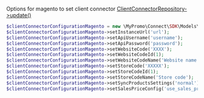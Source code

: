 Options for magento to set client connector [ClientConnectorRepository->update()][ClientConnectorRepository]

```php
$clientConnectorConfigurationMagento = new \MyPromo\Connect\SDK\Models\Client\ConnectorConfigurationMagento();
$clientConnectorConfigurationMagento->setInstanceUrl('url');
$clientConnectorConfigurationMagento->setApiUsername('username');
$clientConnectorConfigurationMagento->setApiPassword('password');
$clientConnectorConfigurationMagento->setWebsiteCode('XXXX');
$clientConnectorConfigurationMagento->setWebsiteCodeId(1);
$clientConnectorConfigurationMagento->setWebsiteCodeName('Website name');
$clientConnectorConfigurationMagento->setStoreCode('XXXXX');
$clientConnectorConfigurationMagento->setStoreCodeId(1);
$clientConnectorConfigurationMagento->setStoreCodeName('Store code');
$clientConnectorConfigurationMagento->setSyncProductsSettings('normal');
$clientConnectorConfigurationMagento->setSalesPriceConfig('use_sales_price');
```

[ClientConnectorRepository]: ../../Repositories/Client/ClientConnectorRepository.md
